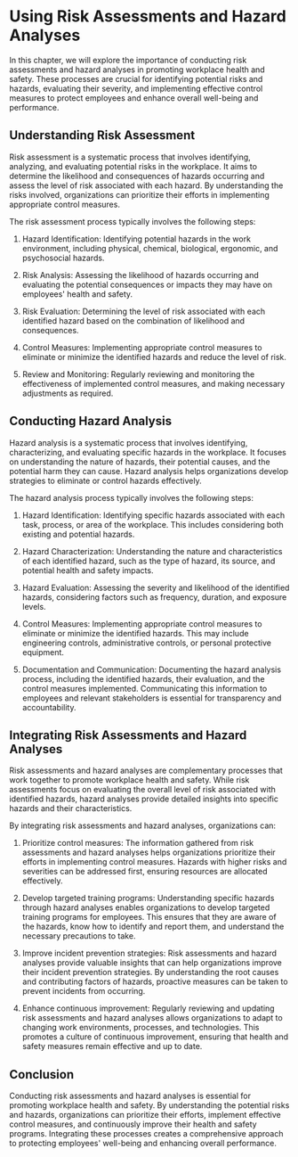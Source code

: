 # Using Risk Assessments and Hazard Analyses

In this chapter, we will explore the importance of conducting risk assessments and hazard analyses in promoting workplace health and safety. These processes are crucial for identifying potential risks and hazards, evaluating their severity, and implementing effective control measures to protect employees and enhance overall well-being and performance.

## Understanding Risk Assessment

Risk assessment is a systematic process that involves identifying, analyzing, and evaluating potential risks in the workplace. It aims to determine the likelihood and consequences of hazards occurring and assess the level of risk associated with each hazard. By understanding the risks involved, organizations can prioritize their efforts in implementing appropriate control measures.

The risk assessment process typically involves the following steps:

1. Hazard Identification: Identifying potential hazards in the work environment, including physical, chemical, biological, ergonomic, and psychosocial hazards.
    
2. Risk Analysis: Assessing the likelihood of hazards occurring and evaluating the potential consequences or impacts they may have on employees' health and safety.
    
3. Risk Evaluation: Determining the level of risk associated with each identified hazard based on the combination of likelihood and consequences.
    
4. Control Measures: Implementing appropriate control measures to eliminate or minimize the identified hazards and reduce the level of risk.
    
5. Review and Monitoring: Regularly reviewing and monitoring the effectiveness of implemented control measures, and making necessary adjustments as required.
    

## Conducting Hazard Analysis

Hazard analysis is a systematic process that involves identifying, characterizing, and evaluating specific hazards in the workplace. It focuses on understanding the nature of hazards, their potential causes, and the potential harm they can cause. Hazard analysis helps organizations develop strategies to eliminate or control hazards effectively.

The hazard analysis process typically involves the following steps:

1. Hazard Identification: Identifying specific hazards associated with each task, process, or area of the workplace. This includes considering both existing and potential hazards.
    
2. Hazard Characterization: Understanding the nature and characteristics of each identified hazard, such as the type of hazard, its source, and potential health and safety impacts.
    
3. Hazard Evaluation: Assessing the severity and likelihood of the identified hazards, considering factors such as frequency, duration, and exposure levels.
    
4. Control Measures: Implementing appropriate control measures to eliminate or minimize the identified hazards. This may include engineering controls, administrative controls, or personal protective equipment.
    
5. Documentation and Communication: Documenting the hazard analysis process, including the identified hazards, their evaluation, and the control measures implemented. Communicating this information to employees and relevant stakeholders is essential for transparency and accountability.
    

## Integrating Risk Assessments and Hazard Analyses

Risk assessments and hazard analyses are complementary processes that work together to promote workplace health and safety. While risk assessments focus on evaluating the overall level of risk associated with identified hazards, hazard analyses provide detailed insights into specific hazards and their characteristics.

By integrating risk assessments and hazard analyses, organizations can:

1. Prioritize control measures: The information gathered from risk assessments and hazard analyses helps organizations prioritize their efforts in implementing control measures. Hazards with higher risks and severities can be addressed first, ensuring resources are allocated effectively.
    
2. Develop targeted training programs: Understanding specific hazards through hazard analyses enables organizations to develop targeted training programs for employees. This ensures that they are aware of the hazards, know how to identify and report them, and understand the necessary precautions to take.
    
3. Improve incident prevention strategies: Risk assessments and hazard analyses provide valuable insights that can help organizations improve their incident prevention strategies. By understanding the root causes and contributing factors of hazards, proactive measures can be taken to prevent incidents from occurring.
    
4. Enhance continuous improvement: Regularly reviewing and updating risk assessments and hazard analyses allows organizations to adapt to changing work environments, processes, and technologies. This promotes a culture of continuous improvement, ensuring that health and safety measures remain effective and up to date.
    

## Conclusion

Conducting risk assessments and hazard analyses is essential for promoting workplace health and safety. By understanding the potential risks and hazards, organizations can prioritize their efforts, implement effective control measures, and continuously improve their health and safety programs. Integrating these processes creates a comprehensive approach to protecting employees' well-being and enhancing overall performance.
